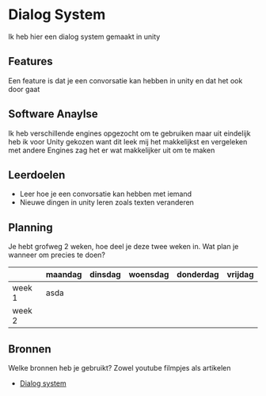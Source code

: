 # Dialog System

Ik heb hier een dialog system gemaakt in unity

## Features

Een feature is dat je een convorsatie kan hebben in unity en dat het ook door gaat

## Software Anaylse 

Ik heb verschillende engines opgezocht om te gebruiken maar uit eindelijk heb ik voor Unity gekozen want dit leek mij het makkelijkst en vergeleken met andere Engines zag het er wat makkelijker uit om te maken

## Leerdoelen 

- Leer hoe je een convorsatie kan hebben met iemand 
- Nieuwe dingen in unity leren zoals texten veranderen 


## Planning 
Je hebt grofweg 2 weken, hoe deel je deze twee weken in. Wat plan je wanneer om precies te doen?

| | maandag | dinsdag | woensdag | donderdag | vrijdag |
| --- | --- | --- | --- | --- | --- |
|week 1 | asda |
|week 2 |

## Bronnen
Welke bronnen heb je gebruikt? Zowel youtube filmpjes als artikelen

- [Dialog system](https://www.youtube.com/watch?v=_nRzoTzeyxU)

